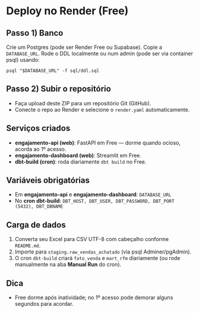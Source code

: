 # Deploy no Render (Free)

## Passo 1) Banco
Crie um Postgres (pode ser Render Free ou Supabase). Copie a `DATABASE_URL`.
Rode o DDL localmente ou num admin (pode ser via container psql) usando:
```
psql "$DATABASE_URL" -f sql/ddl.sql
```

## Passo 2) Subir o repositório
- Faça upload deste ZIP para um repositório Git (GitHub).
- Conecte o repo ao Render e selecione o `render.yaml` automaticamente.

## Serviços criados
- **engajamento-api (web)**: FastAPI em Free — dorme quando ocioso, acorda ao 1º acesso.
- **engajamento-dashboard (web)**: Streamlit em Free.
- **dbt-build (cron)**: roda diariamente `dbt build` no Free.

## Variáveis obrigatórias
- Em **engajamento-api** e **engajamento-dashboard**: `DATABASE_URL`
- No **cron dbt-build**: `DBT_HOST, DBT_USER, DBT_PASSWORD, DBT_PORT (5432), DBT_DBNAME`

## Carga de dados
1. Converta seu Excel para CSV UTF-8 com cabeçalho conforme `README.md`.
2. Importe para `staging.raw_vendas_achatado` (via psql Adminer/pgAdmin).
3. O cron `dbt-build` criará `fato_venda` e `mart_rfm` diariamente (ou rode manualmente na aba **Manual Run** do cron).

## Dica
- Free dorme após inatividade; no 1º acesso pode demorar alguns segundos para acordar.